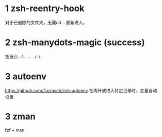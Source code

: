 # 1 zsh-reentry-hook
对于已删除的文件夹，无需cd .. 重新进入。

# 2 zsh-manydots-magic (success)
拓展点 ../.. .... ../../..

# 3 autoenv 
https://github.com/Tarrasch/zsh-autoenv
在离开或进入特定目录时，变量自动设置

# 3 zman 
fzf + man
